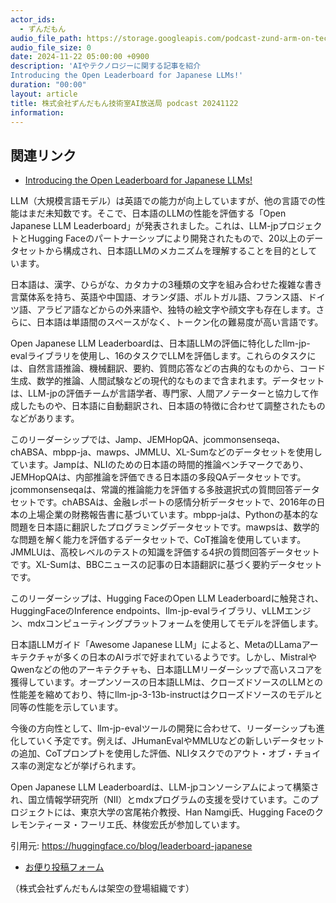 ```yaml
---
actor_ids:
  - ずんだもん
audio_file_path: https://storage.googleapis.com/podcast-zund-arm-on-tech/audio/株式会社ずんだもん技術室AI放送局_podcast_20241122.mp3
audio_file_size: 0
date: 2024-11-22 05:00:00 +0900
description: 'AIやテクノロジーに関する記事を紹介  
Introducing the Open Leaderboard for Japanese LLMs!'
duration: "00:00"
layout: article
title: 株式会社ずんだもん技術室AI放送局 podcast 20241122
information: 
---
```


## 関連リンク


- [Introducing the Open Leaderboard for Japanese LLMs!](https://huggingface.co/blog/leaderboard-japanese)  


LLM（大規模言語モデル）は英語での能力が向上していますが、他の言語での性能はまだ未知数です。そこで、日本語のLLMの性能を評価する「Open Japanese LLM Leaderboard」が発表されました。これは、LLM-jpプロジェクトとHugging Faceのパートナーシップにより開発されたもので、20以上のデータセットから構成され、日本語LLMのメカニズムを理解することを目的としています。

日本語は、漢字、ひらがな、カタカナの3種類の文字を組み合わせた複雑な書き言葉体系を持ち、英語や中国語、オランダ語、ポルトガル語、フランス語、ドイツ語、アラビア語などからの外来語や、独特の絵文字や顔文字も存在します。さらに、日本語は単語間のスペースがなく、トークン化の難易度が高い言語です。

Open Japanese LLM Leaderboardは、日本語LLMの評価に特化したllm-jp-evalライブラリを使用し、16のタスクでLLMを評価します。これらのタスクには、自然言語推論、機械翻訳、要約、質問応答などの古典的なものから、コード生成、数学的推論、人間試験などの現代的なものまで含まれます。データセットは、LLM-jpの評価チームが言語学者、専門家、人間アノテーターと協力して作成したものや、日本語に自動翻訳され、日本語の特徴に合わせて調整されたものなどがあります。

このリーダーシップでは、Jamp、JEMHopQA、jcommonsenseqa、chABSA、mbpp-ja、mawps、JMMLU、XL-Sumなどのデータセットを使用しています。Jampは、NLIのための日本語の時間的推論ベンチマークであり、JEMHopQAは、内部推論を評価できる日本語の多段QAデータセットです。jcommonsenseqaは、常識的推論能力を評価する多肢選択式の質問回答データセットです。chABSAは、金融レポートの感情分析データセットで、2016年の日本の上場企業の財務報告書に基づいています。mbpp-jaは、Pythonの基本的な問題を日本語に翻訳したプログラミングデータセットです。mawpsは、数学的な問題を解く能力を評価するデータセットで、CoT推論を使用しています。JMMLUは、高校レベルのテストの知識を評価する4択の質問回答データセットです。XL-Sumは、BBCニュースの記事の日本語翻訳に基づく要約データセットです。

このリーダーシップは、Hugging FaceのOpen LLM Leaderboardに触発され、HuggingFaceのInference endpoints、llm-jp-evalライブラリ、vLLMエンジン、mdxコンピューティングプラットフォームを使用してモデルを評価します。

日本語LLMガイド「Awesome Japanese LLM」によると、MetaのLLamaアーキテクチャが多くの日本のAIラボで好まれているようです。しかし、MistralやQwenなどの他のアーキテクチャも、日本語LLMリーダーシップで高いスコアを獲得しています。オープンソースの日本語LLMは、クローズドソースのLLMとの性能差を縮めており、特にllm-jp-3-13b-instructはクローズドソースのモデルと同等の性能を示しています。

今後の方向性として、llm-jp-evalツールの開発に合わせて、リーダーシップも進化していく予定です。例えば、JHumanEvalやMMLUなどの新しいデータセットの追加、CoTプロンプトを使用した評価、NLIタスクでのアウト・オブ・チョイス率の測定などが挙げられます。

Open Japanese LLM Leaderboardは、LLM-jpコンソーシアムによって構築され、国立情報学研究所（NII）とmdxプログラムの支援を受けています。このプロジェクトには、東京大学の宮尾祐介教授、Han Namgi氏、Hugging Faceのクレモンティーヌ・フーリエ氏、林俊宏氏が参加しています。

引用元: https://huggingface.co/blog/leaderboard-japanese



- [お便り投稿フォーム](https://forms.gle/ffg4JTfqdiqK62qf9)

（株式会社ずんだもんは架空の登場組織です）
